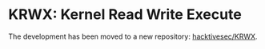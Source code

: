 # KRWX: Kernel Read Write Execute
The development has been moved to a new repository: [hacktivesec/KRWX](https://github.com/hacktivesec/KRWX).
